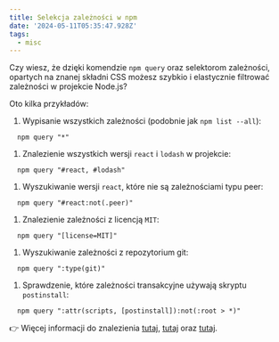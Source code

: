 ```yaml
---
title: Selekcja zależności w npm
date: '2024-05-11T05:35:47.928Z'
tags:
  - misc
---
```



Czy wiesz, że dzięki komendzie `npm query` oraz selektorom zależności, opartych na znanej składni CSS możesz szybkio i elastycznie filtrować zależności w projekcie Node.js?

Oto kilka przykładów:

1. Wypisanie wszystkich zależności (podobnie jak `npm list --all`):

```shell
  npm query "*"
```

1. Znalezienie wszystkich wersji `react` i `lodash` w projekcie:

```shell
  npm query "#react, #lodash"
```

1. Wyszukiwanie wersji `react`, które nie są zależnościami typu peer:

```shell
  npm query "#react:not(.peer)"
```

1. Znalezienie zależności z licencją `MIT`:

```shell
  npm query "[license=MIT]"
```

1. Wyszukiwanie zależności z repozytorium git:

```shell
  npm query ":type(git)"
```

1. Sprawdzenie, które zależności transakcyjne używają skryptu `postinstall`:

```shell
  npm query ":attr(scripts, [postinstall]):not(:root > *)"
```

👉 Więcej informacji do znalezienia [tutaj](https://github.blog/changelog/2022-08-03-introducing-the-new-npm-dependency-selector-syntax/), [tutaj](https://docs.npmjs.com/cli/v10/using-npm/dependency-selectors) oraz [tutaj](https://www.youtube.com/watch?v=h_ZpixOgKDY).
